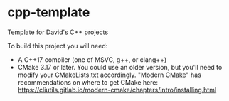 # cpp-template

Template for David's C++ projects

To build this project you will need:

* A C++17 compiler (one of MSVC, g++, or clang++)
* CMake 3.17 or later.  You could use an older version, but you'll need to modify your CMakeLists.txt accordingly.  "Modern CMake" has recommendations on where to get CMake here: <https://cliutils.gitlab.io/modern-cmake/chapters/intro/installing.html>
